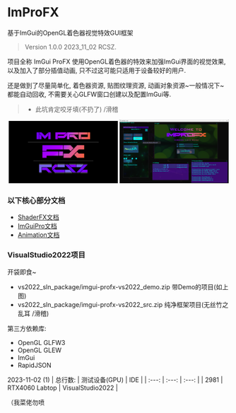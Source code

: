 # ImProFX
基于ImGui的OpenGL着色器视觉特效GUI框架
> Version 1.0.0 2023_11_02 RCSZ.

项目全称 ImGui ProFX 使用OpenGL着色器的特效来加强ImGui界面的视觉效果, 以及加入了部分插值动画, 只不过这可能只适用于设备较好的用户.

还是做到了尽量简单化, 着色器资源, 贴图纹理资源, 动画对象资源~一般情况下~都能自动回收, 不需要关心GLFW窗口创建以及配置ImGui等.
> - 此坑肯定咬牙填(不扔了) /滑稽

<p align="center">
  <img src="docs/improfx_logo.png" style="width:49%;"/>
  <img src="docs/improfx_demo.png" style="width:49%;"/>
</p>

### 以下核心部分文档
- [ShaderFX文档](docs/improfx_shaderfx.md)
- [ImGuiPro文档](docs/improfx_imguipro.md)
- [Animation文档](docs/improfx_animation.md)

### VisualStudio2022项目
开袋即食~
- vs2022_sln_package/imgui-profx-vs2022_demo.zip 带Demo的项目(如上图)
- vs2022_sln_package/imgui-profx-vs2022_src.zip 纯净框架项目(无丝竹之乱耳 /滑稽)

第三方依赖库:
- OpenGL GLFW3
- OpenGL GLEW
- ImGui
- RapidJSON

2023-11-02 (1)
| 总行数: | 测试设备(GPU) | IDE |
| :---: | :---: | :---: |
| 2981 | RTX4060 Labtop | VisualStudio2022 |

（我菜佬勿喷

